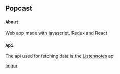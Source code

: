 ## Popcast

### `About`

Web app made with javascript, Redux and React

### `Api`

The api used for fetching data is the [Listennotes](https://www.listennotes.com/) api

[Imgur](https://i.imgur.com/PriG2sW.png)
